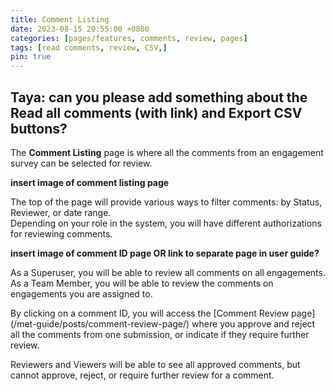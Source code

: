 ```yaml
---
title: Comment Listing
date: 2023-08-15 20:55:00 +0800
categories: [pages/features, comments, review, pages]
tags: [read comments, review, CSV,]
pin: true
---
```


## Taya: can you please add something about the Read all comments (with link) and Export CSV buttons?

The **Comment Listing** page is where all the comments from an engagement survey can be selected for review.  

**insert image of comment listing page**  

The top of the page will provide various ways to filter comments: by Status, Reviewer, or date range.  
Depending on your role in the system, you will have different authorizations for reviewing comments.  

**insert image of comment ID page OR link to separate page in user guide?**  

As a Superuser, you will be able to review all comments on all engagements. 
As a Team Member, you will be able to review the comments on engagements you are assigned to.

By clicking on a comment ID, you will access the [Comment Review page] (/met-guide/posts/comment-review-page/) where you approve and reject all the comments from one submission, or indicate if they require further review.   

Reviewers and Viewers will be able to see all approved comments, but cannot approve, reject, or require further review for a comment.  



